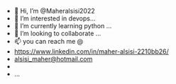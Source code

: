 - 👋 Hi, I’m @Maheralsisi2022
- 👀 I’m interested in devops...
- 🌱 I’m currently learning python ...
- 💞️ I’m looking to collaborate ...
- 📫 you can reach me @
- https://www.linkedin.com/in/maher-alsisi-2210bb26/
- alsisi_maher@hotmail.com
- 
-  ...

<!---
Maheralsisi2022/Maheralsisi2022 is a ✨ special ✨ repository because its `README.md` (this file) appears on your GitHub profile.
You can click the Preview link to take a look at your changes.
--->
